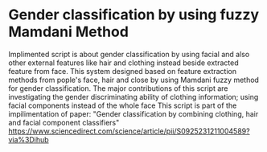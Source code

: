 # Gender classification by using fuzzy Mamdani Method
Implimented script is about gender classification by using facial and  also other external features like hair and clothing instead beside extracted feature from face. 
This system designed based on feature extraction methods from pople's face, hair and close by using Mamdani fuzzy method for gender classification. The major contributions of this script are investigating the gender discriminating ability of clothing information; using facial components instead of the whole face
This script is part of the impilimentation of paper: 
"Gender classification by combining clothing, hair and facial component classifiers"
https://www.sciencedirect.com/science/article/pii/S0925231211004589?via%3Dihub
